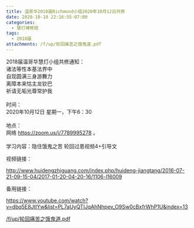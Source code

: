 ```yaml
---
title: 温哥华2018届Richmond小组2020年10月12日共修
date: 2020-10-10 22:16:55-07:00
categories:
  - 慧灯禅修班
tags:
  - 2018届
attachments: /f/up/轮回痛苦之饿鬼道.pdf
---
```

2018届温哥华慧灯小组共修通知：\
诸法等性本基法界中\
自现圆满三身游舞力\
离障本来怙主龙钦巴\
祈请无垢光尊常护我\
\
时间：\
2020年10月12日 星期一，下午6：30\
\
地点：\
网络 <https://zoom.us/j/7789995278> 。\
\
学习内容：隐住饿鬼之苦 轮回过患视频4+引导文

视频链接：
<!--StartFragment-->

<http://www.huidengzhiguang.com/index.php/huideng-jiangtang/2016-07-21-09-15-04/2017-01-20-04-20-16/1106-l16009>

<!--EndFragment-->

备用链接：

<!--StartFragment-->

<https://www.youtube.com/watch?v=dbq5E8JtlYw&list=PL7aUyQTIJqAhNhpev_O9Sw0cBxfrWhP1U&index=13>

[/f/up/轮回痛苦之饿鬼道.pdf](http://huidengchanxiu.net/hdv/f/up/轮回痛苦之饿鬼道.pdf)